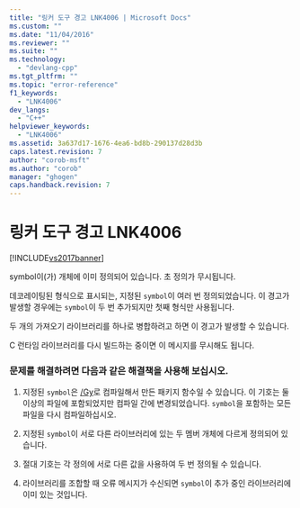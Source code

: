 ```yaml
---
title: "링커 도구 경고 LNK4006 | Microsoft Docs"
ms.custom: ""
ms.date: "11/04/2016"
ms.reviewer: ""
ms.suite: ""
ms.technology: 
  - "devlang-cpp"
ms.tgt_pltfrm: ""
ms.topic: "error-reference"
f1_keywords: 
  - "LNK4006"
dev_langs: 
  - "C++"
helpviewer_keywords: 
  - "LNK4006"
ms.assetid: 3a637d17-1676-4ea6-bd8b-290137d28d3b
caps.latest.revision: 7
author: "corob-msft"
ms.author: "corob"
manager: "ghogen"
caps.handback.revision: 7
---
```

# 링커 도구 경고 LNK4006
[!INCLUDE[vs2017banner](../../assembler/inline/includes/vs2017banner.md)]

symbol이\(가\) 개체에 이미 정의되어 있습니다. 초 정의가 무시됩니다.  
  
 데코레이팅된 형식으로 표시되는, 지정된 `symbol`이 여러 번 정의되었습니다.  이 경고가 발생할 경우에는 `symbol`이 두 번 추가되지만 첫째 형식만 사용됩니다.  
  
 두 개의 가져오기 라이브러리를 하나로 병합하려고 하면 이 경고가 발생할 수 있습니다.  
  
 C 런타임 라이브러리를 다시 빌드하는 중이면 이 메시지를 무시해도 됩니다.  
  
### 문제를 해결하려면 다음과 같은 해결책을 사용해 보십시오.  
  
1.  지정된 `symbol`은 [\/Gy](../../build/reference/gy-enable-function-level-linking.md)로 컴파일해서 만든 패키지 함수일 수 있습니다.  이 기호는 둘 이상의 파일에 포함되었지만 컴파일 간에 변경되었습니다.  `symbol`을 포함하는 모든 파일을 다시 컴파일하십시오.  
  
2.  지정된 `symbol`이 서로 다른 라이브러리에 있는 두 멤버 개체에 다르게 정의되어 있습니다.  
  
3.  절대 기호는 각 정의에 서로 다른 값을 사용하여 두 번 정의될 수 있습니다.  
  
4.  라이브러리를 조합할 때 오류 메시지가 수신되면 `symbol`이 추가 중인 라이브러리에 이미 있는 것입니다.